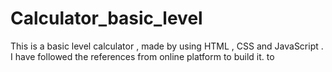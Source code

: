 # Calculator_basic_level
This is a basic level calculator , made by using HTML , CSS and JavaScript . I have followed the references from online platform to build it. to 
